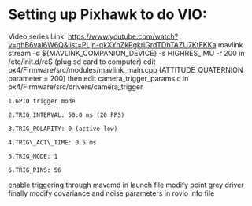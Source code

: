 # Setting up Pixhawk to do VIO:
Video series Link: https://www.youtube.com/watch?v=ghB6vaI6W6Q&list=PLjn-qkXYnZkPgkriGrdTDbTAZU7KtFKKa
mavlink stream -d ${MAVLINK\_COMPANION\_DEVICE} -s HIGHRES_IMU -r 200 in /etc/init.d/rcS (plug sd card to computer)
edit px4/Firmware/src/modules/mavlink\_main\.cpp (ATTITUDE_QUATERNION parameter = 200)
then edit camera\_trigger\_params.c in px4/Firmware/src/drivers/camera_trigger

    1.GPIO trigger mode

    2.TRIG_INTERVAL: 50.0 ms (20 FPS)

    3.TRIG_POLARITY: 0 (active low)

    4.TRIG\_ACT\_TIME: 0.5 ms 

    5.TRIG_MODE: 1

    6.TRIG_PINS: 56

enable triggering through mavcmd in launch file
modify point grey driver
finally modify covariance and noise parameters in rovio info file
